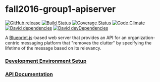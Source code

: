# fall2016-group1-apiserver

[![GitHub release](https://img.shields.io/github/release/CS450-ECE461/fall2016-group1-apiserver.svg)](https://github.com/CS450-ECE461/fall2016-group1-apiserver/releases)
[![Build Status](https://img.shields.io/travis/CS450-ECE461/fall2016-group1-apiserver/master.svg)](https://travis-ci.org/CS450-ECE461/fall2016-group1-apiserver)
[![Coverage Status](https://coveralls.io/repos/github/CS450-ECE461/fall2016-group1-apiserver/badge.svg?branch=issue40)](https://coveralls.io/github/CS450-ECE461/fall2016-group1-apiserver?branch=issue40)
[![Code Climate](https://img.shields.io/codeclimate/github/CS450-ECE461/fall2016-group1-apiserver/badges/gpa.svg)](https://codeclimate.com/github/CS450-ECE461/fall2016-group1-apiserver) 
[![David dependencies](https://img.shields.io/david/CS450-ECE461/fall2016-group1-apiserver.svg)](https://david-dm.org/CS450-ECE461/fall2016-group1-apiserver)
[![David devDependencies](https://img.shields.io/david/dev/CS450-ECE461/fall2016-group1-apiserver.svg)](https://david-dm.org/CS450-ECE461/fall2016-group1-apiserver?type=dev)



A [Blueprint.js](https://github.com/onehilltech/blueprint)-based web server that provides an API for an organization-centric
messaging platform that "removes the clutter" by specifying the lifetime of the message based on its relevancy.

### [Development Environment Setup](docs/dev/README.md)
### [API Documentation](docs/api)
